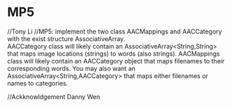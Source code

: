 MP5
==================
//Tony Li
//MP5:
implement the two class AACMappings and AACCategory with the exist structure AssociativeArray.  
AACCategory class will likely contain an AssociativeArray<String,String> that maps image locations (strings) to words (also strings).
AACMappings class will likely contain an AACCategory object that maps filenames to their corresponding words. You may also want an AssociativeArray<String,AACCategory> that maps either filenames or names to categories.


//Ackknowldgement Danny Wen 